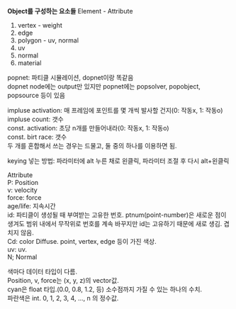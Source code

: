 **Object를 구성하는 요소들** Element - Attribute   
1. vertex - weight
2. edge
3. polygon - uv, normal
4. uv
5. normal
6. material

popnet: 파티클 시뮬레이션, dopnet이랑 똑같음   
dopnet node에는 output만 있지만 popnet에는 popsolver, popobject, popsource 등이 있음 

impluse activation: 매 프레임에 포인트를 몇 개씩 발사할 건지(0: 작동x, 1: 작동o)     
impluse count: 갯수     
const. activation: 초당 n개를 만들어내라(0: 작동x, 1: 작동o)   
const. birt race: 갯수     
두 개를 혼합해서 쓰는 경우는 드물고, 둘 중의 하나를 이용하면 됨. 

keying 넣는 방법: 파라미터에 alt 누른 채로 왼클릭, 파라미터 조절 후 다시 alt+왼클릭

Attribute    
P: Position  
v: velocity    
force: force    
age/life: 지속시간     
id: 파티클이 생성될 때 부여받는 고유한 번호. ptnum(point-number)은 새로운 점이 생겨도 범위 내에서 무작위로 번호를 계속 바꾸지만 id는 고유하기 때문에 새로 생김. 겹치지 않음.     
Cd: color Diffuse. point, vertex, edge 등이 가진 색상.   
uv: uv.    
N; Normal    

색마다 데이터 타입이 다름.    
Position, v, force는 (x, y, z)의 vector값.   
cyan은 float 타입.(0.0, 0.8, 1.2, 등) 소수점까지 가질 수 있는 하나의 수치.    
파란색은 int. 0, 1, 2, 3, 4, ..., n 의 정수값.   
